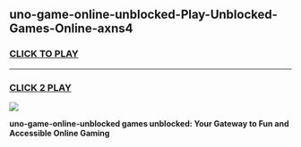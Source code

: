 
## uno-game-online-unblocked-Play-Unblocked-Games-Online-axns4
<h3>
<a href="https://premium76.site?title=uno-game-online-unblocked&ref=25A">CLICK TO PLAY</a></h3>
<hr>

<h3>
<a href="https://premium76.site?title=uno-game-online-unblocked&ref=25A">CLICK 2 PLAY</a>
  
</h3>

<a href="https://premium76.site?title=uno-game-online-unblocked&ref=25A"><img src="https://clearcache.store/games.png"></a>


**uno-game-online-unblocked games unblocked: Your Gateway to Fun and Accessible Online Gaming**
